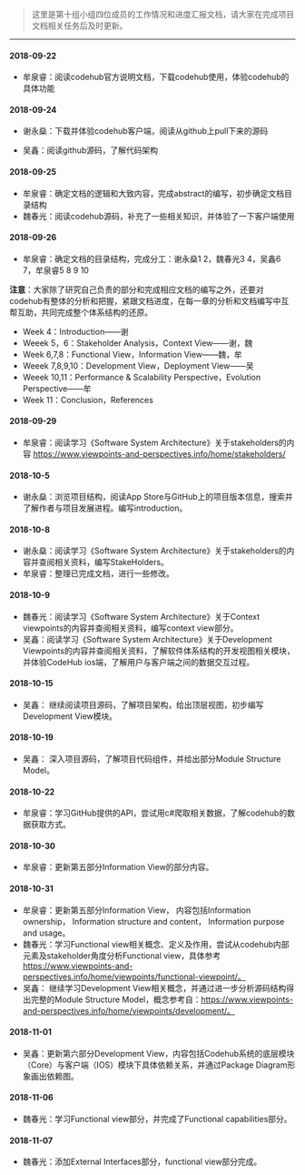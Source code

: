 >这里是第十组小组四位成员的工作情况和进度汇报文档，请大家在完成项目文档相关任务后及时更新。
------
#### 2018-09-22
- 牟泉睿：阅读codehub官方说明文档，下载codehub使用，体验codehub的具体功能

#### 2018-09-24
- 谢永燊：下载并体验codehub客户端，阅读从github上pull下来的源码

- 吴鑫：阅读github源码，了解代码架构

#### 2018-09-25
- 牟泉睿：确定文档的逻辑和大致内容，完成abstract的编写，初步确定文档目录结构
- 魏春光：阅读codehub源码，补充了一些相关知识，并体验了一下客户端使用

#### 2018-09-26
- 牟泉睿：确定文档的目录结构，完成分工：谢永燊1 2，魏春光3 4，吴鑫6 7，牟泉睿5 8 9 10

**注意**：大家除了研究自己负责的部分和完成相应文档的编写之外，还要对codehub有整体的分析和把握，紧跟文档进度，在每一章的分析和文档编写中互帮互助，共同完成整个体系结构的还原。

- Week 4：Introduction——谢
- Weeek 5，6：Stakeholder Analysis，Context View——谢，魏
- Week 6,7,8：Functional View，Information View——魏，牟
- Weeek 7,8,9,10：Development View，Deployment View——吴
- Weeek 10,11：Performance & Scalability Perspective，Evolution Perspective——牟
- Week 11：Conclusion，References

#### 2018-09-29
- 牟泉睿：阅读学习《Software System Architecture》关于stakeholders的内容 https://www.viewpoints-and-perspectives.info/home/stakeholders/

#### 2018-10-5
- 谢永燊：浏览项目结构，阅读App Store与GitHub上的项目版本信息，搜索并了解作者与项目发展进程。编写introduction。

#### 2018-10-8
- 谢永燊：阅读学习《Software System Architecture》关于stakeholders的内容并查阅相关资料，编写StakeHolders。
- 牟泉睿：整理已完成文档，进行一些修改。

#### 2018-10-9
- 魏春光：阅读学习《Software System Architecture》关于Context viewpoints的内容并查阅相关资料，编写context view部分。
- 吴鑫：阅读学习《Software System Architecture》关于Development Viewpoints的内容并查阅相关资料，了解软件体系结构的开发视图相关模块，并体验CodeHub ios端，了解用户与客户端之间的数据交互过程。

#### 2018-10-15
- 吴鑫： 继续阅读项目源码，了解项目架构，给出顶层视图，初步编写Development View模块。

#### 2018-10-19
- 吴鑫： 深入项目源码，了解项目代码组件，并给出部分Module Structure Model。

#### 2018-10-22
- 牟泉睿：学习GitHub提供的API，尝试用c#爬取相关数据，了解codehub的数据获取方式。

#### 2018-10-30
- 牟泉睿：更新第五部分Information View的部分内容。

#### 2018-10-31
- 牟泉睿：更新第五部分Information View， 内容包括Information ownership， Information structure and content， Information purpose and usage。
- 魏春光：学习Functional view相关概念、定义及作用，尝试从codehub内部元素及stakeholder角度分析Functional view，具体参考 https://www.viewpoints-and-perspectives.info/home/viewpoints/functional-viewpoint/。
- 吴鑫： 继续学习Development View相关概念，并通过进一步分析源码结构得出完整的Module Structure Model，概念参考自：https://www.viewpoints-and-perspectives.info/home/viewpoints/development/。

#### 2018-11-01
- 吴鑫：更新第六部分Development View，内容包括Codehub系统的底层模块（Core）与客户端（IOS）模块下具体依赖关系，并通过Package Diagram形象画出依赖图。

#### 2018-11-06
- 魏春光：学习Functional view部分，并完成了Functional capabilities部分。

#### 2018-11-07
- 魏春光：添加External Interfaces部分，functional view部分完成。


